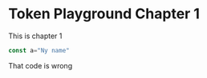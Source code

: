 # Token Playground Chapter 1

This is chapter 1
```javascript  
const a="Ny name"

```
That code is wrong